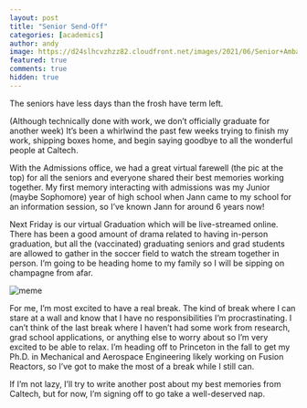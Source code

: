 ```yaml
---
layout: post
title: "Senior Send-Off" 
categories: [academics]
author: andy
image: https://d24slhcvzhzz82.cloudfront.net/images/2021/06/Senior+Ambassadors+2021.PNG
featured: true
comments: true
hidden: true
---
```



The seniors have less days than the frosh have term left. 

(Although technically done with work, we don’t officially graduate for another week) It’s been a whirlwind the past few weeks trying to finish my work, shipping boxes home, and begin saying goodbye to all the wonderful people at Caltech.

With the Admissions office, we had a great virtual farewell (the pic at the top) for all the seniors and everyone shared their best memories working together. My first memory interacting with admissions was my Junior (maybe Sophomore) year of high school when Jann came to my school for an information session, so I’ve known Jann for around 6 years now! 

Next Friday is our virtual Graduation which will be live-streamed online. There has been a good amount of drama related to having in-person graduation, but all the (vaccinated) graduating seniors and grad students are allowed to gather in the soccer field to watch the stream together in person. I’m going to be heading home to my family so I will be sipping on champagne from afar. 

![meme](https://d24slhcvzhzz82.cloudfront.net/images/2021/06/meme.jpg)

For me, I’m most excited to have a real break. The kind of break where I can stare at a wall and know that I have no responsibilities I’m procrastinating. I can’t think of the last break where I haven’t had some work from research, grad school applications, or anything else to worry about so I’m very excited to be able to relax. I’m heading off to Princeton in the fall to get my Ph.D. in Mechanical and Aerospace Engineering likely working on Fusion Reactors, so I’ve got to make the most of a break while I still can. 

If I’m not lazy, I’ll try to write another post about my best memories from Caltech, but for now, I’m signing off to go take a well-deserved nap. 

